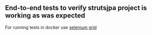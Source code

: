 ## End-to-end tests to verify strutsjpa project is working as was expected

For running tests in docker use [selenium grid]

<!--references--> 
[selenium grid]: https://techblog.dotdash.com/setting-up-a-selenium-grid-with-docker-containers-for-running-automation-tests-c43aceccd5d9
